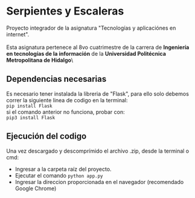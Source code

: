 # Serpientes y Escaleras
Proyecto integrador de la asignatura "Tecnologías y aplicaciónes en internet".\
\
Esta asignatura pertenece al 8vo cuatrimestre de la carrera de **Ingeniería en tecnologías de la información** de la **Universidad Politécnica Metropolitana de Hidalgo**\
## Dependencias necesarias
Es necesario tener instalada la libreria de "Flask", para ello solo debemos correr la siguiente linea de codigo en la terminal:\
```pip install Flask```\
si el comando anterior no funciona, probar con:\
```pip3 install Flask```

## Ejecución del codigo
Una vez descargado y descomprímido el archivo .zip, desde la terminal o cmd:
- Ingresar a la carpeta raíz del proyecto.
- Ejecutar el comando ```python app.py```
- Ingresar la direccion proporcionada en el navegador (recomendado Google Chrome)
